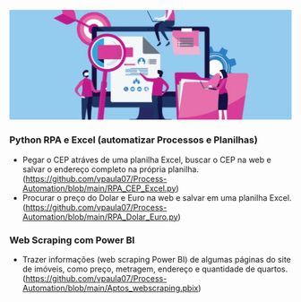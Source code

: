 
![RPA](img/rpa.JPG)


### Python RPA e Excel (automatizar Processos e Planilhas)

- Pegar o CEP atráves de uma planilha Excel, buscar o CEP na web e salvar o endereço completo na própria planilha. (https://github.com/vpaula07/Process-Automation/blob/main/RPA_CEP_Excel.py)
- Procurar o preço do Dolar e Euro na web e salvar em uma planilha Excel. (https://github.com/vpaula07/Process-Automation/blob/main/RPA_Dolar_Euro.py)

### Web Scraping com Power BI

- Trazer informações (web scraping Power BI) de algumas páginas do site de imóveis, como preço, metragem, endereço e quantidade de quartos.(https://github.com/vpaula07/Process-Automation/blob/main/Aptos_webscraping.pbix)


